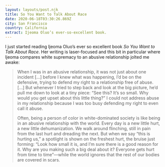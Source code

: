 ```yaml
---
layout: layouts/post.njk
title: So You Want to Talk About Race
date: 2020-06-18T03:30:26.869Z
city: San Francisco
country: California
extract: Ijeoma Oluo’s ever-so-excellent book.
---
```


I just started reading Ijeoma Oluo’s ever so excellent book _So You Want to Talk About Race_. Her writing is laser-focused and this bit in particular where Ijeoma compares white supremacy to an abusive relationship jolted me awake:

> When I was in an abusive relationship, it was not just about one incident [...] before I knew what was happening, I’d be on the defensive, trying to defend my right to a relationship free of abuse. [...] But whenever I tried to step back and look at the big picture, he’d pull me down to look at a tiny piece: “See this? It’s so small. Why would you get upset about this little thing?” I could not address abuse in my relationship because I was too busy defending my right to even call it abuse.
>
> Often, being a person of color in white-dominated society is like being in an abusive relationship with the world. Every day is a new little hurt, a new little dehumanization. We walk around flinching, still in pain from the last hurt and dreading the next. But when we say “this is hurting us,” a spotlight is shown on the freshest hurt, the bruise just forming: “Look how small it is, and I’m sure there is a good reason for it. Why are you making such a big deal about it? Everyone gets hurt from time to time”—while the world ignores that the rest of our bodies are covered in scars.

